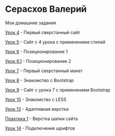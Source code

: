 # Серасхов Валерий

Мои домашние задания

[Урок 4](https://valera253.github.io/lesson_4 "Первый сверстанный сайт") - Первый сверстанный сайт

[Урок 5](https://valera253.github.io/lesson_5 "Описание") - Сайт с 4 урока с применением стилей

[Урок 6](https://valera253.github.io/lesson_6 "Описание") - Позиционирование 1

[Урок 6.1](https://valera253.github.io/lesson_6.1 "Описание") - Позиционирование 2

[Урок 7](https://valera253.github.io/lesson_7 "Описание") - Первый сверстанный макет

[Урок 8](https://valera253.github.io/lesson_8 "Описание") - Знакомство с Bootstrap

[Урок 9](https://valera253.github.io/lesson_9 "Описание") - Сайт с урока 7 с применением Bootstrap

[Урок 10](https://valera253.github.io/lesson_10 "Описание") - Знакомство с LESS

[Урок 13](https://valera253.github.io/lesson_13 "Описание") - Адаптивная верстка

[Практика 1](https://valera253.github.io/practice_1 "Описание") - Верстка шапки сайта

[Урок 14](https://valera253.github.io/lesson_14 "Описание") - Подключение шрифтов
